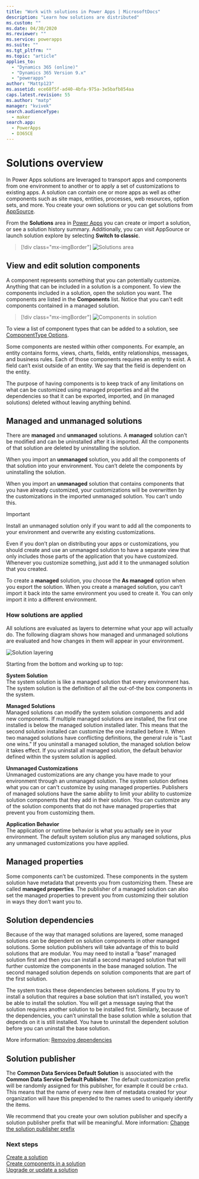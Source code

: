 ```yaml
---
title: "Work with solutions in Power Apps | MicrosoftDocs"
description: "Learn how solutions are distributed"
ms.custom: ""
ms.date: 04/30/2020
ms.reviewer: ""
ms.service: powerapps
ms.suite: ""
ms.tgt_pltfrm: ""
ms.topic: "article"
applies_to: 
  - "Dynamics 365 (online)"
  - "Dynamics 365 Version 9.x"
  - "powerapps"
author: "Mattp123"
ms.assetid: ece68f5f-ad40-4bfa-975a-3e5bafb854aa
caps.latest.revision: 55
ms.author: "matp"
manager: "kvivek"
search.audienceType: 
  - maker
search.app: 
  - PowerApps
  - D365CE
---
```

   
# Solutions overview  

In Power Apps solutions are leveraged to transport apps and components from one environment to another or to apply a set of customizations to existing apps. A solution can contain one or more apps as well as other components such as site maps, entities, processes, web resources, option sets, and more.  You create your own solutions or you can get solutions from [AppSource](https://appsource.microsoft.com/). 
 
From the **Solutions** area in [Power Apps](https://make.powerapps.com/?utm_source=padocs&utm_medium=linkinadoc&utm_campaign=referralsfromdoc) you can create or import a solution, or see a solution history summary. Additionally, you can visit AppSource or launch solution explore by selecting **Switch to classic**. 

> [!div class="mx-imgBorder"] 
> ![Solutions area](media/solutions-area.png) 
  
<!-- More information: [Whitepaper: Solution Lifecycle Management](https://www.microsoft.com/download/details.aspx?id=57777)  
  
> [!NOTE]
>  If you’re an ISV creating an app that you will distribute, you’ll need to use solutions. For more information about using solutions, see [Developer Guide: Introduction to solutions](/powerapps/developer/common-data-service/introduction-solutions).  -->
  

<a name="BKMK_SolutionComponents"></a>   

## View and edit solution components
A component represents something that you can potentially customize. Anything that can be included in a solution is a component. To view the components included in a solution, open the solution you want. The components are listed in the **Components** list. Notice that you can't edit components contained in a managed solution. 

> [!div class="mx-imgBorder"] 
> ![Components in solution](media/components-in-solution.png "Components in solution") 

To view a list of component types that can be added to a solution, see [ComponentType Options](../../developer/common-data-service/reference/entities/solutioncomponent.md#componenttype-options).
  
Some components are nested within other components. For example, an entity contains forms, views, charts, fields, entity relationships, messages, and business rules. Each of those components requires an entity to exist. A field can’t exist outside of an entity. We say that the field is dependent on the entity.   
  
The purpose of having components is to keep track of any limitations on what can be customized using managed properties and all the dependencies so that it can be exported, imported, and (in managed solutions) deleted without leaving anything behind.  
  
<a name="BKMK_ManagedAndUnmanagedSolutions"></a>   

## Managed and unmanaged solutions  
There are **managed** and **unmanaged** solutions. A **managed** solution can't be modified and can be uninstalled after it is imported. All the components of that solution are deleted by uninstalling the solution.  
  
When you import an **unmanaged** solution, you add all the components of that solution into your environment. You can’t delete the components by uninstalling the solution.  
  
When you import an **unmanaged** solution that contains components that you have already customized, your customizations will be overwritten by the customizations in the imported unmanaged solution. You can’t undo this.  
  
> [!IMPORTANT]
>  Install an unmanaged solution only if you want to add all the components to your environment and overwrite any existing customizations.  
  
Even if you don’t plan on distributing your apps or customizations, you should create and use an unmanaged solution to have a separate view that only includes those parts of the application that you have customized. Whenever you customize something, just add it to the unmanaged solution that you created.  
  
To create a **managed** solution, you choose the **As managed** option when you export the solution. When you create a managed solution, you can’t import it back into the same environment you used to create it. You can only import it into a different environment.  
  
<a name="BKMK_HowSolutionsAreApplied"></a>   

### How solutions are applied  
All solutions are evaluated as layers to determine what your app will actually do. The following diagram shows how managed and unmanaged solutions are evaluated and how changes in them will appear in your environment.  
  
![Solution layering](media/solution-layering.png "Solution layering")  
  
Starting from the bottom and working up to top:  
  
**System Solution**  
The system solution is like a managed solution that every environment has. The system solution is the definition of all the out-of-the box components in the system.  
  
**Managed Solutions**  
Managed solutions can modify the system solution components and add new components. If multiple managed solutions are installed, the first one installed is below the managed solution installed later. This means that the second solution installed can customize the one installed before it. When two managed solutions have conflicting definitions, the general rule is "Last one wins." If you uninstall a managed solution, the managed solution below it takes effect. If you uninstall all managed solution, the default behavior defined within the system solution is applied.  
  
**Unmanaged Customizations**  
Unmanaged customizations are any change you have made to your environment through an unmanaged solution. The system solution defines what you can or can't customize by using managed properties. Publishers of managed solutions have the same ability to limit your ability to customize solution components that they add in their solution. You can customize any of the solution components that do not have managed properties that prevent you from customizing them.  
  
**Application Behavior**  
The application or runtime behavior is what you actually see in your environment. The default system solution plus any managed solutions, plus any unmanaged customizations you have applied.  
  
<a name="BKMK_ManagedProperties"></a>   

## Managed properties  
Some components can’t be customized. These components in the system solution have metadata that prevents you from customizing them. These are called **managed properties**. The publisher of a managed solution can also set the managed properties to prevent you from customizing their solution in ways they don’t want you to.  
  
<a name="BKMK_Dependencies"></a>   

## Solution dependencies  
Because of the way that managed solutions are layered, some managed solutions can be dependent on solution components in other managed solutions. Some solution publishers will take advantage of this to build solutions that are modular. You may need to install a “base” managed solution first and then you can install a second managed solution that will further customize the components in the base managed solution. The second managed solution depends on solution components that are part of the first solution.  
  
The system tracks these dependencies between solutions. If you try to install a solution that requires a base solution that isn’t installed, you won’t be able to install the solution. You will get a message saying that the solution requires another solution to be installed first. Similarly, because of the dependencies, you can’t uninstall the base solution while a solution that depends on it is still installed. You have to uninstall the dependent solution before you can uninstall the base solution.

More information: [Removing dependencies](../../developer/common-data-service/removing-dependencies.md)
 
## Solution publisher 

The **Common Data Services Default Solution** is associated with the **Common Data Service Default Publisher**. The default customization prefix will be randomly assigned for this publisher, for example it could be `cr8a3`. This means that the name of every new item of metadata created for your organization will have this prepended to the names used to uniquely identify the items. 

We recommend that you create your own solution publisher and specify a solution publisher prefix that will be meaningful. More information: [Change the solution publisher prefix](change-solution-publisher-prefix.md)
  
### Next steps  
[Create a solution](create-solution.md) <br/>
[Create components in a solution](use-solution-explorer.md#create-components-in-a-solution) <br />
[Upgrade or update a solution](update-solutions.md)
 
